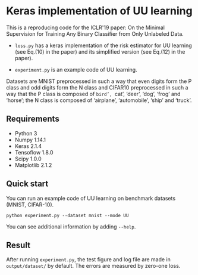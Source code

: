 # Keras implementation of UU learning

This is a reproducing code for the ICLR'19 paper: On the Minimal Supervision for Training Any Binary Classifier from Only Unlabeled Data.

* ```loss.py``` has a keras implementation of the risk estimator for UU learning (see Eq.(10) in the paper) and its simplified version (see Eq.(12) in the paper).

* ```experiment.py``` is an example code of UU learning. 

Datasets are MNIST preprocessed in such a way that even digits form the P class and odd digits form the N class and
CIFAR10 preprocessed in such a way that the P class is composed of `bird’, `cat’, ‘deer’, ‘dog’, ‘frog’ and ‘horse’; the N class is composed of ‘airplane’, ‘automobile’, ‘ship’ and ‘truck’.

## Requirements
* Python 3
* Numpy 1.14.1
* Keras 2.1.4
* Tensoflow 1.8.0
* Scipy 1.0.0
* Matplotlib 2.1.2
  

## Quick start
You can run an example code of UU learning on benchmark datasets (MNIST, CIFAR-10).

    python experiment.py --dataset mnist --mode UU

You can see additional information by adding ```--help```.

## Result
After running ```experiment.py```, the test figure and log file are made in ```output/dataset/``` by default.
The errors are measured by zero-one loss.
